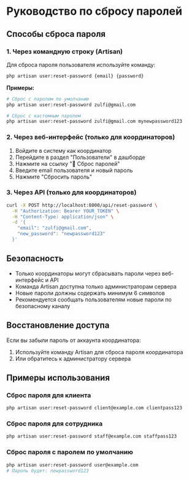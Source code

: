 # Руководство по сбросу паролей

## Способы сброса пароля

### 1. Через командную строку (Artisan)

Для сброса пароля пользователя используйте команду:

```bash
php artisan user:reset-password {email} {password}
```

**Примеры:**
```bash
# Сброс с паролем по умолчанию
php artisan user:reset-password zulfi@gmail.com

# Сброс с кастомным паролем
php artisan user:reset-password zulfi@gmail.com mynewpassword123
```

### 2. Через веб-интерфейс (только для координаторов)

1. Войдите в систему как координатор
2. Перейдите в раздел "Пользователи" в дашборде
3. Нажмите на ссылку "🔑 Сброс паролей"
4. Введите email пользователя и новый пароль
5. Нажмите "Сбросить пароль"

### 3. Через API (только для координаторов)

```bash
curl -X POST http://localhost:8000/api/reset-password \
  -H "Authorization: Bearer YOUR_TOKEN" \
  -H "Content-Type: application/json" \
  -d '{
    "email": "zulfi@gmail.com",
    "new_password": "newpassword123"
  }'
```

## Безопасность

- Только координаторы могут сбрасывать пароли через веб-интерфейс и API
- Команда Artisan доступна только администраторам сервера
- Новые пароли должны содержать минимум 6 символов
- Рекомендуется сообщать пользователям новые пароли по безопасному каналу

## Восстановление доступа

Если вы забыли пароль от аккаунта координатора:

1. Используйте команду Artisan для сброса пароля координатора
2. Или обратитесь к администратору сервера

## Примеры использования

### Сброс пароля для клиента
```bash
php artisan user:reset-password client@example.com clientpass123
```

### Сброс пароля для сотрудника
```bash
php artisan user:reset-password staff@example.com staffpass123
```

### Сброс пароля с паролем по умолчанию
```bash
php artisan user:reset-password user@example.com
# Пароль будет: newpassword123
```



